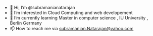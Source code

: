 - 👋 Hi, I’m @subramanianatarajan
- 👀 I’m interested in Cloud Computing and web developement 
- 🌱 I’m currently learning Master in computer science , IU University , Berlin Germany
- 📫 How to reach me via subramanian.Natarajan@yahoo.com 

<!---
subramanianatarajan/subramanianatarajan is a ✨ special ✨ repository because its `README.md` (this file) appears on your GitHub profile.
You can click the Preview link to take a look at your changes.
--->
